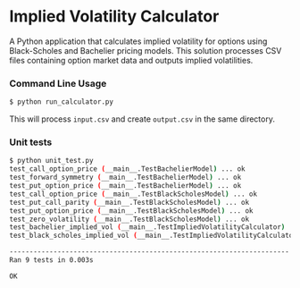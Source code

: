 # Implied Volatility Calculator

A Python application that calculates implied volatility for options using Black-Scholes and Bachelier pricing models. This solution processes CSV files containing option market data and outputs implied volatilities.

### Command Line Usage

```bash
$ python run_calculator.py
```

This will process `input.csv` and create `output.csv` in the same directory.

### Unit tests
```bash
$ python unit_test.py
test_call_option_price (__main__.TestBachelierModel) ... ok
test_forward_symmetry (__main__.TestBachelierModel) ... ok
test_put_option_price (__main__.TestBachelierModel) ... ok
test_call_option_price (__main__.TestBlackScholesModel) ... ok
test_put_call_parity (__main__.TestBlackScholesModel) ... ok
test_put_option_price (__main__.TestBlackScholesModel) ... ok
test_zero_volatility (__main__.TestBlackScholesModel) ... ok
test_bachelier_implied_vol (__main__.TestImpliedVolatilityCalculator) ... ok
test_black_scholes_implied_vol (__main__.TestImpliedVolatilityCalculator) ... ok

----------------------------------------------------------------------
Ran 9 tests in 0.003s

OK
```

